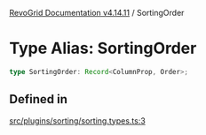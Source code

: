 [RevoGrid Documentation v4.14.11](README.md) / SortingOrder

# Type Alias: SortingOrder

```ts
type SortingOrder: Record<ColumnProp, Order>;
```

## Defined in

[src/plugins/sorting/sorting.types.ts:3](https://github.com/revolist/revogrid/blob/8390153a63782c6f2a806fb42e5983525eb9dc87/src/plugins/sorting/sorting.types.ts#L3)
